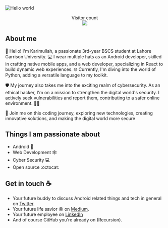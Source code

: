 <!-- # Hey there :wave: -->

<img src="https://raw.githubusercontent.com/sagar-viradiya/sagar-viradiya/master/resources/banner.png" alt="Hello world">

<p align="center"> 
  Visitor count<br>
    <img src="https://profile-counter.glitch.me/sagar-viradiya/count.svg" />
</p>

## About me
👋 Hello! I'm Karimullah, a passionate 3rd-year BSCS student at Lahore Garrison University. 💻 I wear multiple hats as an Android developer, skilled in crafting native mobile apps, and a web developer, specializing in React to build dynamic web experiences. 🌐 Currently, I'm diving into the world of Python, adding a versatile language to my toolkit.

🛡️ My journey also takes me into the exciting realm of cybersecurity. As an ethical hacker, I'm on a mission to strengthen the digital world's security. I actively seek vulnerabilities and report them, contributing to a safer online environment. 🕵️‍♂️

🚀 Join me on this coding journey, exploring new technologies, creating innovative solutions, and making the digital world more secure


## Things I am passionate about

- Android   :robot:
- Web Development 🕸️
- Cyber Security   :computer:
- Open source   :octocat:

## Get in touch :coffee:

- Your future buddy to discuss Android related things and tech in general on [Twitter]().
- Your future life savior :stuck_out_tongue: on [Medium](https://medium.com/@griffin-k).
- Your future employee on [LinkedIn]()
- And of course GitHub you're already on (Recursion).



